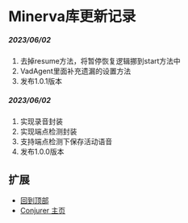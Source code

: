 # Minerva库更新记录

##### 2023/06/02
1. 去掉resume方法，将暂停恢复逻辑挪到start方法中
2. VadAgent里面补充遗漏的设置方法 
3. 发布1.0.1版本

##### 2023/06/02
1. 实现录音封装
2. 实现端点检测封装
3. 支持端点检测下保存活动语音
4. 发布1.0.0版本


## 扩展
- [回到顶部](https://github.com/LZ9/Minerva/blob/master/minerva/readme_update.md)
- [Conjurer 主页](https://github.com/LZ9/Minerva)